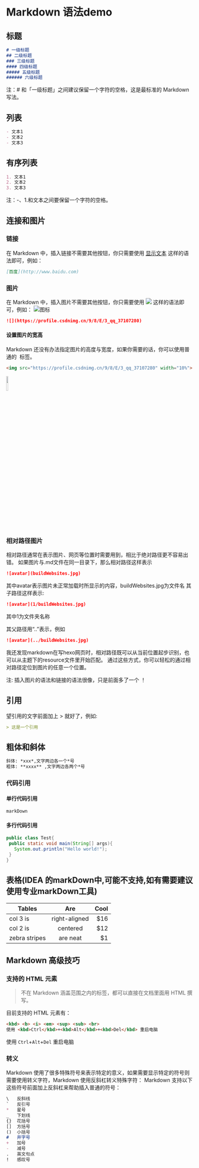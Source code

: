 # Markdown 语法demo

## 标题
```markdown
# 一级标题
## 二级标题
### 三级标题
#### 四级标题
##### 五级标题
###### 六级标题 
```
注：# 和「一级标题」之间建议保留一个字符的空格，这是最标准的 Markdown 写法。

## 列表
```markdown
- 文本1
- 文本2
- 文本3
```

## 有序列表
```markdown
1. 文本1
2. 文本2
3. 文本3
```
注：-、1.和文本之间要保留一个字符的空格。

## 连接和图片
### 链接
在 Markdown 中，插入链接不需要其他按钮，你只需要使用 [显示文本](链接地址) 这样的语法即可，例如：
```markdown
[百度](http://www.baidu.com)
```
### 图片
在 Markdown 中，插入图片不需要其他按钮，你只需要使用 ![](图片链接地址) 这样的语法即可，例如：
![图标](https://profile.csdnimg.cn/9/8/E/3_qq_37107280)

```markdown
![](https://profile.csdnimg.cn/9/8/E/3_qq_37107280)
```

#### 设置图片的宽高
Markdown 还没有办法指定图片的高度与宽度，如果你需要的话，你可以使用普通的 <img> 标签。
```markdown
<img src="https://profile.csdnimg.cn/9/8/E/3_qq_37107280" width="10%">
```
<img src="https://profile.csdnimg.cn/9/8/E/3_qq_37107280" width="10%"><br><br>

### 相对路径图片
相对路径通常在表示图片、网页等位置时需要用到，相比于绝对路径更不容易出错。
如果图片与.md文件在同一目录下，那么相对路径这样表示
```markdown
![avatar](buildWebsites.jpg)
```
其中avatar表示图片未正常加载时所显示的内容，buildWebsites.jpg为文件名
其子路径这样表示:
```markdown
![avatar](1/buildWebsites.jpg)
```
其中1为文件夹名称

其父路径用“..”表示，例如
```markdown
![avatar](../buildWebsites.jpg)
```

我还发现markdown在写hexo网页时，相对路径既可以从当前位置起步识别，也可以从主题下的resource文件里开始匹配。
通过这些方式，你可以轻松的通过相对路径定位到图片的任意一个位置。


注: 插入图片的语法和链接的语法很像，只是前面多了一个 ！
## 引用
望引用的文字前面加上 > 就好了，例如:
```markdown
> 这是一个引用
```

## 粗体和斜体
```markdown
斜体: *xxx*,文字两边各一个*号
粗体: **xxxx** ,文字两边各两个*号
```
### 代码引用
#### 单行代码引用
`markDown`

#### 多行代码引用
```java
public class Test{
 public static void main(String[] args){
   System.out.println("Hello world!");
 }
}
```
## 表格(IDEA 的markDown中,可能不支持,如有需要建议使用专业markDown工具)

| Tables        | Are           | Cool  |
| ------------- |:-------------:| -----:|
| col 3 is      | right-aligned | $16   |
| col 2 is      | centered      | $12   |
| zebra stripes | are neat      | $1    |

## Markdown 高级技巧
### 支持的 HTML 元素
> 不在 Markdown 涵盖范围之内的标签，都可以直接在文档里面用 HTML 撰写。

目前支持的 HTML 元素有：
```markdown
<kbd> <b> <i> <em> <sup> <sub> <br>
使用 <kbd>Ctrl</kbd>+<kbd>Alt</kbd>+<kbd>Del</kbd> 重启电脑
```
使用 <kbd>`Ctrl`</kbd>+<kbd>`Alt`</kbd>+<kbd>`Del`</kbd> 重启电脑


### 转义
Markdown 使用了很多特殊符号来表示特定的意义，如果需要显示特定的符号则需要使用转义字符，Markdown 使用反斜杠转义特殊字符：
Markdown 支持以下这些符号前面加上反斜杠来帮助插入普通的符号：

```markdown
\   反斜线
`   反引号
*   星号
_   下划线
{}  花括号
[]  方括号
()  小括号
#   井字号
+   加号
-   减号
.   英文句点
!   感叹号
```